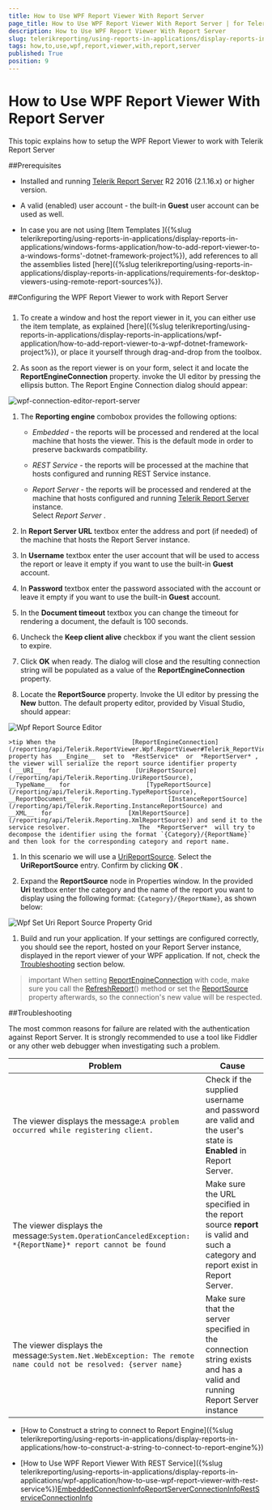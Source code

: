 ```yaml
---
title: How to Use WPF Report Viewer With Report Server
page_title: How to Use WPF Report Viewer With Report Server | for Telerik Reporting Documentation
description: How to Use WPF Report Viewer With Report Server
slug: telerikreporting/using-reports-in-applications/display-reports-in-applications/wpf-application/how-to-use-wpf-report-viewer-with-report-server
tags: how,to,use,wpf,report,viewer,with,report,server
published: True
position: 9
---
```


# How to Use WPF Report Viewer With Report Server



This topic explains how to setup the WPF Report Viewer to work with Telerik Report Server

##Prerequisites

* Installed and running               [Telerik Report Server](http://docs.telerik.com/report-server/introduction) R2 2016 (2.1.16.x) or higher version.             

* A valid (enabled) user account - the built-in __Guest__  user account can be used as well.             

* In case you are not using [Item Templates ]({%slug telerikreporting/using-reports-in-applications/display-reports-in-applications/windows-forms-application/how-to-add-report-viewer-to-a-windows-forms'-dotnet-framework-project%}),               add references to all the assemblies listed               [here]({%slug telerikreporting/using-reports-in-applications/display-reports-in-applications/requirements-for-desktop-viewers-using-remote-report-sources%}).             

##Configuring the WPF Report Viewer to work with Report Server

###

1. To create a window and host the report viewer in it, you can either use the item template, as explained                   [here]({%slug telerikreporting/using-reports-in-applications/display-reports-in-applications/wpf-application/how-to-add-report-viewer-to-a-wpf-dotnet-framework-project%}), or place it yourself through drag-and-drop from the toolbox.                 

1. As soon as the report viewer is on your form, select it and locate the __ReportEngineConnection__  property.                   invoke the UI editor by pressing the ellipsis button. The Report Engine Connection dialog should appear:                   

  ![wpf-connection-editor-report-server](images/wpf-connection-editor-report-server.png)

1. The __Reporting engine__  combobox provides the following options:                 
   + *Embedded*  - the reports will be processed and rendered at the local machine that hosts the viewer. This is the default mode in order to preserve backwards compatibility.                     

   + *REST Service*  - the reports will be processed at the machine that hosts configured and running REST Service instance.                     

   + *Report Server*  - the reports will be processed and rendered at the machine that hosts configured and running                       [Telerik Report Server ](http://docs.telerik.com/report-server/introduction) instance.                     
    Select *Report Server* .                 

1. In __Report Server URL__  textbox enter the address and port (if needed) of the machine that hosts the Report Server instance.                 

1. In __Username__  textbox enter the user account that will be used to access the report or leave it empty if you want to use the built-in __Guest__  account.                 

1. In __Password__  textbox enter the password associated with the account or leave it empty if you want to use the built-in __Guest__  account.                 

1. In the __Document timeout__  textbox you can change the timeout for rendering a document, the default is 100 seconds.                 

1. Uncheck the __Keep client alive__  checkbox if you want the client session to expire.                 

1. Click __OK__  when ready. The dialog will close and the resulting connection string will be populated as a value of the __ReportEngineConnection__  property.                 

1. Locate the __ReportSource__  property. Invoke the UI editor by pressing the __New__  button. The default property editor, provided by Visual Studio, should appear:                   

  ![Wpf Report Source Editor](images/WpfReportSourceEditor.png)

    >tip When the                     [ReportEngineConnection](/reporting/api/Telerik.ReportViewer.Wpf.ReportViewer#Telerik_ReportViewer_Wpf_ReportViewer_ReportEngineConnection)                     property has  __Engine__  set to  *RestService*  or  *ReportServer* ,                     the viewer will serialize the report source identifier property                     ( __URI__  for                     [UriReportSource](/reporting/api/Telerik.Reporting.UriReportSource),                      __TypeName__  for                     [TypeReportSource](/reporting/api/Telerik.Reporting.TypeReportSource),                      __ReportDocument__  for                     [InstanceReportSource](/reporting/api/Telerik.Reporting.InstanceReportSource) and                      __XML__  for                     [XmlReportSource](/reporting/api/Telerik.Reporting.XmlReportSource)) and send it to the service resolver.                   The  *ReportServer*  will try to decompose the identifier using the format `{Category}/{ReportName}` and then look for the corresponding category and report name.                   



1. In this scenario we will use a [UriReportSource](/reporting/api/Telerik.Reporting.UriReportSource).                   Select the __UriReportSource__  entry. Confirm by clicking __OK__ .                 

1. Expand the __ReportSource__  node in Properties window. In the provided __Uri__  textbox enter the category and the name of the report you want to display using the following format: `{Category}/{ReportName}`, as shown below:                   

  ![Wpf Set Uri Report Source Property Grid](images/WpfSetUriReportSourcePropertyGrid.png)

1. Build and run your application. If your settings are configured correctly, you should see the report, hosted on your Report Server instance, displayed in the report viewer of your WPF application.                   If not, check the                   [Troubleshooting](#Troubleshooting) section below.                 

>important When setting [ReportEngineConnection](/reporting/api/Telerik.ReportViewer.Wpf.ReportViewer#Telerik_ReportViewer_Wpf_ReportViewer_ReportEngineConnection) with code, make sure you call               the [RefreshReport](/reporting/api/Telerik.ReportViewer.Wpf.ReportViewer#Telerik_ReportViewer_Wpf_ReportViewer_RefreshReport)() method                or set the [ReportSource](/reporting/api/Telerik.ReportViewer.Wpf.ReportViewer#Telerik_ReportViewer_Wpf_ReportViewer_ReportSource) property afterwards,                so the connection's new value will be respected.           


##Troubleshooting

The most common reasons for failure are related with the authentication against Report Server. It is strongly recommended to use a tool like           Fiddler or any other web debugger when investigating such a problem.         


| Problem | Cause |
| ------ | ------ |
|The viewer displays the message:`A problem occurred while registering client.`|Check if the supplied username and password are valid and the user's state is __Enabled__ in Report Server.|
|The viewer displays the message:`System.OperationCanceledException: *{ReportName}* report cannot be found`|Make sure the URL specified in the report source __report__ is valid and such a category and report exist in Report Server.|
|The viewer displays the message:`System.Net.WebException: The remote name could not be resolved: {server name}`|Make sure that the server specified in the connection string exists and has a valid and running Report Server instance|




 * [How to Construct a string to connect to Report Engine]({%slug telerikreporting/using-reports-in-applications/display-reports-in-applications/how-to-construct-a-string-to-connect-to-report-engine%})

 * [How to Use WPF Report Viewer With REST Service]({%slug telerikreporting/using-reports-in-applications/display-reports-in-applications/wpf-application/how-to-use-wpf-report-viewer-with-rest-service%})[EmbeddedConnectionInfo](/reporting/api/Telerik.ReportViewer.Common.EmbeddedConnectionInfo)[ReportServerConnectionInfo](/reporting/api/Telerik.ReportViewer.Common.ReportServerConnectionInfo)[RestServiceConnectionInfo](/reporting/api/Telerik.ReportViewer.Common.RestServiceConnectionInfo)
